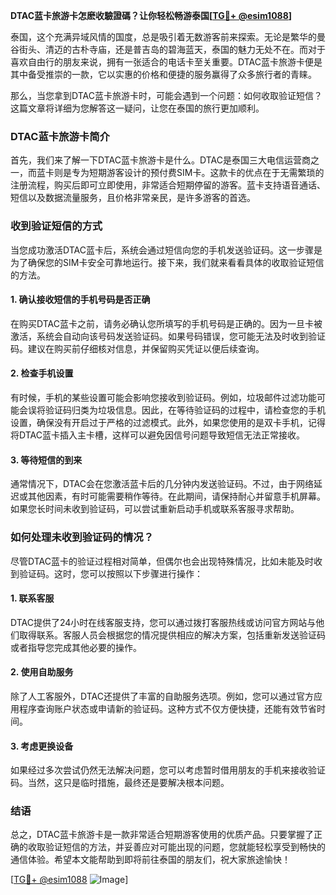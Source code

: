 **DTAC蓝卡旅游卡怎麽收驗證碼？让你轻松畅游泰国[[TG💪+ @esim1088](https://t.me/s/esim1088)]**

泰国，这个充满异域风情的国度，总是吸引着无数游客前来探索。无论是繁华的曼谷街头、清迈的古朴寺庙，还是普吉岛的碧海蓝天，泰国的魅力无处不在。而对于喜欢自由行的朋友来说，拥有一张适合的电话卡至关重要。DTAC蓝卡旅游卡便是其中备受推崇的一款，它以实惠的价格和便捷的服务赢得了众多旅行者的青睐。

那么，当您拿到DTAC蓝卡旅游卡时，可能会遇到一个问题：如何收取验证短信？这篇文章将详细为您解答这一疑问，让您在泰国的旅行更加顺利。

### DTAC蓝卡旅游卡简介

首先，我们来了解一下DTAC蓝卡旅游卡是什么。DTAC是泰国三大电信运营商之一，而蓝卡则是专为短期游客设计的预付费SIM卡。这款卡的优点在于无需繁琐的注册流程，购买后即可立即使用，非常适合短期停留的游客。蓝卡支持语音通话、短信以及数据流量服务，且价格非常亲民，是许多游客的首选。

### 收到验证短信的方式

当您成功激活DTAC蓝卡后，系统会通过短信向您的手机发送验证码。这一步骤是为了确保您的SIM卡安全可靠地运行。接下来，我们就来看看具体的收取验证短信的方法。

#### 1. 确认接收短信的手机号码是否正确

在购买DTAC蓝卡之前，请务必确认您所填写的手机号码是正确的。因为一旦卡被激活，系统会自动向该号码发送验证码。如果号码错误，您可能无法及时收到验证码。建议在购买前仔细核对信息，并保留购买凭证以便后续查询。

#### 2. 检查手机设置

有时候，手机的某些设置可能会影响您接收到验证码。例如，垃圾邮件过滤功能可能会误将验证码归类为垃圾信息。因此，在等待验证码的过程中，请检查您的手机设置，确保没有开启过于严格的过滤模式。此外，如果您使用的是双卡手机，记得将DTAC蓝卡插入主卡槽，这样可以避免因信号问题导致短信无法正常接收。

#### 3. 等待短信的到来

通常情况下，DTAC会在您激活蓝卡后的几分钟内发送验证码。不过，由于网络延迟或其他因素，有时可能需要稍作等待。在此期间，请保持耐心并留意手机屏幕。如果您长时间未收到验证码，可以尝试重新启动手机或联系客服寻求帮助。

### 如何处理未收到验证码的情况？

尽管DTAC蓝卡的验证过程相对简单，但偶尔也会出现特殊情况，比如未能及时收到验证码。这时，您可以按照以下步骤进行操作：

#### 1. 联系客服

DTAC提供了24小时在线客服支持，您可以通过拨打客服热线或访问官方网站与他们取得联系。客服人员会根据您的情况提供相应的解决方案，包括重新发送验证码或者指导您完成其他必要的操作。

#### 2. 使用自助服务

除了人工客服外，DTAC还提供了丰富的自助服务选项。例如，您可以通过官方应用程序查询账户状态或申请新的验证码。这种方式不仅方便快捷，还能有效节省时间。

#### 3. 考虑更换设备

如果经过多次尝试仍然无法解决问题，您可以考虑暂时借用朋友的手机来接收验证码。当然，这只是临时措施，最终还是要解决根本问题。

### 结语

总之，DTAC蓝卡旅游卡是一款非常适合短期游客使用的优质产品。只要掌握了正确的收取验证短信的方法，并妥善应对可能出现的问题，您就能轻松享受到畅快的通信体验。希望本文能帮助到即将前往泰国的朋友们，祝大家旅途愉快！

[[TG💪+ @esim1088](https://t.me/s/esim1088) ![Image](https://i.postimg.cc/4NQfJmqS/Snipaste-2025-05-13-00-14-12.png)]